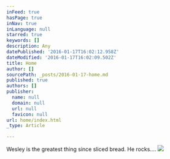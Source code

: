 ```yaml
---
inFeed: true
hasPage: true
inNav: true
inLanguage: null
starred: true
keywords: []
description: Any
datePublished: '2016-01-17T16:02:12.958Z'
dateModified: '2016-01-17T16:02:09.502Z'
title: Home
author: []
sourcePath: _posts/2016-01-17-home.md
published: true
authors: []
publisher:
  name: null
  domain: null
  url: null
  favicon: null
url: home/index.html
_type: Article

---
```

Wesley is the greatest thing since sliced bread. He rocks....
![](https://the-grid-user-content.s3-us-west-2.amazonaws.com/d13df435-d238-4690-ab31-5e6060a4a754.png)
